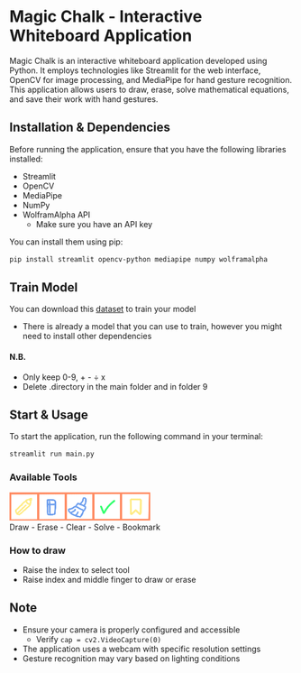 # Magic Chalk - Interactive Whiteboard Application

Magic Chalk is an interactive whiteboard application developed using Python. It employs technologies like Streamlit for the web interface, OpenCV for image processing, and MediaPipe for hand gesture recognition. This application allows users to draw, erase, solve mathematical equations, and save their work with hand gestures.

## Installation & Dependencies
Before running the application, ensure that you have the following libraries installed:
- Streamlit
- OpenCV
- MediaPipe
- NumPy
- WolframAlpha API
  - Make sure you have an API key

You can install them using pip:
```bash
pip install streamlit opencv-python mediapipe numpy wolframalpha
```

## Train Model
You can download this [dataset](https://www.kaggle.com/datasets/sagyamthapa/handwritten-math-symbols/code) to train your model
- There is already a model that you can use to train, however you might need to install other dependencies

#### N.B.
- Only keep 0-9, + - ÷ x
- Delete .directory in the main folder and in folder 9

## Start & Usage
To start the application, run the following command in your terminal:
```bash
streamlit run main.py
```
### Available Tools
![tools](tools.png) <br>
Draw - Erase - Clear - Solve - Bookmark

### How to draw
- Raise the index to select tool <br>
- Raise index and middle finger to draw or erase

## Note
- Ensure your camera is properly configured and accessible
  - Verify `cap = cv2.VideoCapture(0)`
- The application uses a webcam with specific resolution settings
- Gesture recognition may vary based on lighting conditions
